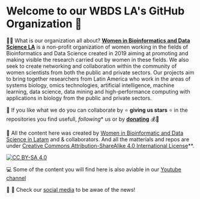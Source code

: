 # Welcome to our **WBDS LA**'s GitHub Organization 👋

🙋‍♀️ What is our organization all about?
**[Women in Bioinformatics and Data Science LA](https://wbds.la)** is a non-profit organization of women working in the fields of Bioinformatics and Data Science created in 2019 aiming at promoting and making visible the research carried out by women in these fields. We also seek to create networking and collaboration within the community of women scientists from both the public and private sectors. Our projects aim to bring together researchers from Latin America who work in the areas of systems biology, omics technologies, artificial intelligence, machine learning, data science, data mining and high-performance computing with applications in biology from the public and private sectors.

🌈 If you like what we do you can collaborate by ⭐ **giving us stars** ⭐ in the repositories you find usefull, *following** us or by **[donating](https://opencollective.com/wbds-la/donate)** 💰🙏 

👩‍  All the content here was created by [Women in Bioinformatic and Data Science in Latam](https://wbds.la) and & collaborators. And all the matterials and repos are under [Creative Commons Attribution-ShareAlike 4.0 International License][cc-by-sa]**. 

[![CC BY-SA 4.0][cc-by-sa-image]][cc-by-sa]

[cc-by-sa]: http://creativecommons.org/licenses/by-sa/4.0/
[cc-by-sa-image]: https://licensebuttons.net/l/by-sa/4.0/88x31.png
[cc-by-sa-shield]: https://img.shields.io/badge/License-CC%20BY--SA%204.0-lightgrey.svg

💻 Some of the content you will find here is also aviable in our [Youtube channel](https://www.youtube.com/c/WomenBioinformaticsNetworkLA)

🔖 🔗 Check our [social media](https://linktr.ee/wbds) to be awae of the news!


